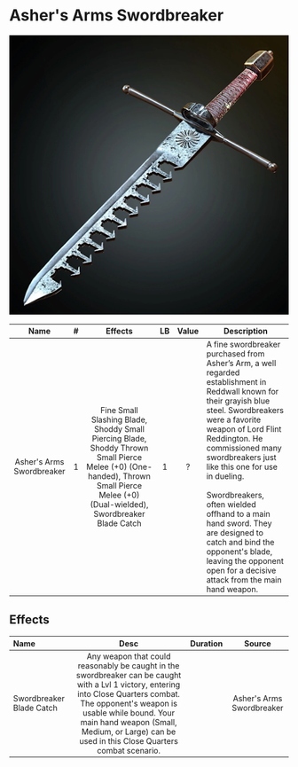 # Asher's Arms Swordbreaker

![Copyright](Asher'sArmsSwordbreaker.png)

|           Name           | # |                                                       Effects                                                       | LB | Value | Description                                                                                                                                                                                                                                                                                                                                                                                                                                                                        |
| :-----------------------: | :-: | :------------------------------------------------------------------------------------------------------------------: | :-: | :---: | ---------------------------------------------------------------------------------------------------------------------------------------------------------------------------------------------------------------------------------------------------------------------------------------------------------------------------------------------------------------------------------------------------------------------------------------------------------------------------------- |
| Asher's Arms Swordbreaker | 1 | Fine Small Slashing Blade, Shoddy Small Piercing Blade, Shoddy Thrown Small Pierce Melee (+0) (One-handed), Thrown Small Pierce Melee (+0) (Dual-wielded), Swordbreaker Blade Catch | 1 |   ?   | A fine swordbreaker purchased from Asher’s Arm, a well regarded establishment in Reddwall known for their grayish blue steel. Swordbreakers were a favorite weapon of Lord Flint Reddington. He commissioned many swordbreakers just like this one for use in dueling.<br /><br />Swordbreakers, often wielded offhand to a main hand sword. They are designed to catch and bind the opponent's blade, leaving the opponent open for a decisive attack from the main hand weapon. |

## Effects

| Name                     |                                                                                                                                           Desc                                                                                                                                           | Duration |          Source          |
| :----------------------- | :--------------------------------------------------------------------------------------------------------------------------------------------------------------------------------------------------------------------------------------------------------------------------------------: | :------: | :-----------------------: |
| Swordbreaker Blade Catch | Any weapon that could reasonably be caught in the swordbreaker can be caught with a Lvl 1 victory, entering into Close Quarters combat. The opponent's weapon is usable while bound. Your main hand weapon (Small, Medium, or Large) can be used in this Close Quarters combat scenario. |          | Asher's Arms Swordbreaker |
